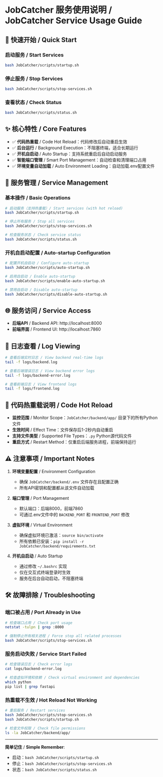 # JobCatcher 服务使用说明 / JobCatcher Service Usage Guide

## 🚀 快速开始 / Quick Start

### 启动服务 / Start Services
```bash
bash JobCatcher/scripts/startup.sh
```

### 停止服务 / Stop Services  
```bash
bash JobCatcher/scripts/stop-services.sh
```

### 查看状态 / Check Status
```bash
bash JobCatcher/scripts/status.sh
```

## ✨ 核心特性 / Core Features

- ✅ **代码热重载** / Code Hot Reload：代码修改后自动重启生效
- ✅ **后台运行** / Background Execution：不阻塞终端，适合长期运行
- ✅ **开机自启动** / Auto Startup：支持系统重启后自动启动服务
- ✅ **智能端口管理** / Smart Port Management：自动检查和清理端口占用
- ✅ **环境变量自动加载** / Auto Environment Loading：自动加载.env配置文件

## 🔧 服务管理 / Service Management

### 基本操作 / Basic Operations
```bash
# 启动服务（支持热重载）/ Start services (with hot reload)
bash JobCatcher/scripts/startup.sh

# 停止所有服务 / Stop all services
bash JobCatcher/scripts/stop-services.sh

# 检查服务状态 / Check service status
bash JobCatcher/scripts/status.sh
```

### 开机自启动配置 / Auto-startup Configuration
```bash
# 配置开机自启动 / Configure auto-startup
bash JobCatcher/scripts/auto-startup.sh

# 启用自启动 / Enable auto-startup
bash JobCatcher/scripts/enable-auto-startup.sh

# 禁用自启动 / Disable auto-startup
bash JobCatcher/scripts/disable-auto-startup.sh
```

## 🌐 服务访问 / Service Access

- **后端API** / Backend API: http://localhost:8000
- **前端界面** / Frontend UI: http://localhost:7860

## 📝 日志查看 / Log Viewing

```bash
# 查看后端实时日志 / View backend real-time logs
tail -f logs/backend.log

# 查看后端错误日志 / View backend error logs  
tail -f logs/backend-error.log

# 查看前端日志 / View frontend logs
tail -f logs/frontend.log
```

## 🔄 代码热重载说明 / Code Hot Reload

- **监控范围** / Monitor Scope：`JobCatcher/backend/app/` 目录下的所有Python文件
- **生效时间** / Effect Time：文件保存后1-2秒内自动重启
- **支持文件类型** / Supported File Types：`.py` Python源代码文件
- **重启方式** / Restart Method：仅重启后端服务进程，前端保持运行

## ⚠️ 注意事项 / Important Notes

1. **环境变量配置** / Environment Configuration
   - 确保 `JobCatcher/backend/.env` 文件存在且配置正确
   - 所有API密钥和配置都从该文件自动加载

2. **端口管理** / Port Management
   - 默认端口：后端8000，前端7860
   - 可通过.env文件中的 `BACKEND_PORT` 和 `FRONTEND_PORT` 修改

3. **虚拟环境** / Virtual Environment
   - 确保虚拟环境已激活：`source bin/activate`
   - 所有依赖已安装：`pip install -r JobCatcher/backend/requirements.txt`

4. **开机自启动** / Auto Startup
   - 通过修改 `~/.bashrc` 实现
   - 仅在交互式终端登录时生效
   - 服务在后台自动启动，不阻塞终端

## 🛠️ 故障排除 / Troubleshooting

### 端口被占用 / Port Already in Use
```bash
# 检查端口占用 / Check port usage
netstat -tulpn | grep :8000

# 强制停止所有相关进程 / Force stop all related processes
bash JobCatcher/scripts/stop-services.sh
```

### 服务启动失败 / Service Start Failed
```bash
# 检查错误日志 / Check error logs
cat logs/backend-error.log

# 检查虚拟环境和依赖 / Check virtual environment and dependencies
which python
pip list | grep fastapi
```

### 热重载不生效 / Hot Reload Not Working
```bash
# 重启服务 / Restart services
bash JobCatcher/scripts/stop-services.sh
bash JobCatcher/scripts/startup.sh

# 检查文件权限 / Check file permissions
ls -la JobCatcher/backend/app/
```

---

**简单记住** / **Simple Remember**: 
- 启动：`bash JobCatcher/scripts/startup.sh`
- 停止：`bash JobCatcher/scripts/stop-services.sh`
- 状态：`bash JobCatcher/scripts/status.sh` 
